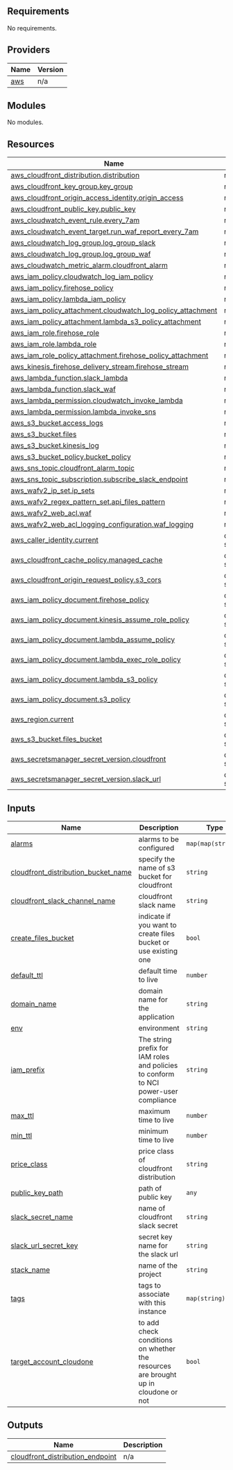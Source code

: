 <!-- BEGIN_TF_DOCS -->
## Requirements

No requirements.

## Providers

| Name | Version |
|------|---------|
| <a name="provider_aws"></a> [aws](#provider\_aws) | n/a |

## Modules

No modules.

## Resources

| Name | Type |
|------|------|
| [aws_cloudfront_distribution.distribution](https://registry.terraform.io/providers/hashicorp/aws/latest/docs/resources/cloudfront_distribution) | resource |
| [aws_cloudfront_key_group.key_group](https://registry.terraform.io/providers/hashicorp/aws/latest/docs/resources/cloudfront_key_group) | resource |
| [aws_cloudfront_origin_access_identity.origin_access](https://registry.terraform.io/providers/hashicorp/aws/latest/docs/resources/cloudfront_origin_access_identity) | resource |
| [aws_cloudfront_public_key.public_key](https://registry.terraform.io/providers/hashicorp/aws/latest/docs/resources/cloudfront_public_key) | resource |
| [aws_cloudwatch_event_rule.every_7am](https://registry.terraform.io/providers/hashicorp/aws/latest/docs/resources/cloudwatch_event_rule) | resource |
| [aws_cloudwatch_event_target.run_waf_report_every_7am](https://registry.terraform.io/providers/hashicorp/aws/latest/docs/resources/cloudwatch_event_target) | resource |
| [aws_cloudwatch_log_group.log_group_slack](https://registry.terraform.io/providers/hashicorp/aws/latest/docs/resources/cloudwatch_log_group) | resource |
| [aws_cloudwatch_log_group.log_group_waf](https://registry.terraform.io/providers/hashicorp/aws/latest/docs/resources/cloudwatch_log_group) | resource |
| [aws_cloudwatch_metric_alarm.cloudfront_alarm](https://registry.terraform.io/providers/hashicorp/aws/latest/docs/resources/cloudwatch_metric_alarm) | resource |
| [aws_iam_policy.cloudwatch_log_iam_policy](https://registry.terraform.io/providers/hashicorp/aws/latest/docs/resources/iam_policy) | resource |
| [aws_iam_policy.firehose_policy](https://registry.terraform.io/providers/hashicorp/aws/latest/docs/resources/iam_policy) | resource |
| [aws_iam_policy.lambda_iam_policy](https://registry.terraform.io/providers/hashicorp/aws/latest/docs/resources/iam_policy) | resource |
| [aws_iam_policy_attachment.cloudwatch_log_policy_attachment](https://registry.terraform.io/providers/hashicorp/aws/latest/docs/resources/iam_policy_attachment) | resource |
| [aws_iam_policy_attachment.lambda_s3_policy_attachment](https://registry.terraform.io/providers/hashicorp/aws/latest/docs/resources/iam_policy_attachment) | resource |
| [aws_iam_role.firehose_role](https://registry.terraform.io/providers/hashicorp/aws/latest/docs/resources/iam_role) | resource |
| [aws_iam_role.lambda_role](https://registry.terraform.io/providers/hashicorp/aws/latest/docs/resources/iam_role) | resource |
| [aws_iam_role_policy_attachment.firehose_policy_attachment](https://registry.terraform.io/providers/hashicorp/aws/latest/docs/resources/iam_role_policy_attachment) | resource |
| [aws_kinesis_firehose_delivery_stream.firehose_stream](https://registry.terraform.io/providers/hashicorp/aws/latest/docs/resources/kinesis_firehose_delivery_stream) | resource |
| [aws_lambda_function.slack_lambda](https://registry.terraform.io/providers/hashicorp/aws/latest/docs/resources/lambda_function) | resource |
| [aws_lambda_function.slack_waf](https://registry.terraform.io/providers/hashicorp/aws/latest/docs/resources/lambda_function) | resource |
| [aws_lambda_permission.cloudwatch_invoke_lambda](https://registry.terraform.io/providers/hashicorp/aws/latest/docs/resources/lambda_permission) | resource |
| [aws_lambda_permission.lambda_invoke_sns](https://registry.terraform.io/providers/hashicorp/aws/latest/docs/resources/lambda_permission) | resource |
| [aws_s3_bucket.access_logs](https://registry.terraform.io/providers/hashicorp/aws/latest/docs/resources/s3_bucket) | resource |
| [aws_s3_bucket.files](https://registry.terraform.io/providers/hashicorp/aws/latest/docs/resources/s3_bucket) | resource |
| [aws_s3_bucket.kinesis_log](https://registry.terraform.io/providers/hashicorp/aws/latest/docs/resources/s3_bucket) | resource |
| [aws_s3_bucket_policy.bucket_policy](https://registry.terraform.io/providers/hashicorp/aws/latest/docs/resources/s3_bucket_policy) | resource |
| [aws_sns_topic.cloudfront_alarm_topic](https://registry.terraform.io/providers/hashicorp/aws/latest/docs/resources/sns_topic) | resource |
| [aws_sns_topic_subscription.subscribe_slack_endpoint](https://registry.terraform.io/providers/hashicorp/aws/latest/docs/resources/sns_topic_subscription) | resource |
| [aws_wafv2_ip_set.ip_sets](https://registry.terraform.io/providers/hashicorp/aws/latest/docs/resources/wafv2_ip_set) | resource |
| [aws_wafv2_regex_pattern_set.api_files_pattern](https://registry.terraform.io/providers/hashicorp/aws/latest/docs/resources/wafv2_regex_pattern_set) | resource |
| [aws_wafv2_web_acl.waf](https://registry.terraform.io/providers/hashicorp/aws/latest/docs/resources/wafv2_web_acl) | resource |
| [aws_wafv2_web_acl_logging_configuration.waf_logging](https://registry.terraform.io/providers/hashicorp/aws/latest/docs/resources/wafv2_web_acl_logging_configuration) | resource |
| [aws_caller_identity.current](https://registry.terraform.io/providers/hashicorp/aws/latest/docs/data-sources/caller_identity) | data source |
| [aws_cloudfront_cache_policy.managed_cache](https://registry.terraform.io/providers/hashicorp/aws/latest/docs/data-sources/cloudfront_cache_policy) | data source |
| [aws_cloudfront_origin_request_policy.s3_cors](https://registry.terraform.io/providers/hashicorp/aws/latest/docs/data-sources/cloudfront_origin_request_policy) | data source |
| [aws_iam_policy_document.firehose_policy](https://registry.terraform.io/providers/hashicorp/aws/latest/docs/data-sources/iam_policy_document) | data source |
| [aws_iam_policy_document.kinesis_assume_role_policy](https://registry.terraform.io/providers/hashicorp/aws/latest/docs/data-sources/iam_policy_document) | data source |
| [aws_iam_policy_document.lambda_assume_policy](https://registry.terraform.io/providers/hashicorp/aws/latest/docs/data-sources/iam_policy_document) | data source |
| [aws_iam_policy_document.lambda_exec_role_policy](https://registry.terraform.io/providers/hashicorp/aws/latest/docs/data-sources/iam_policy_document) | data source |
| [aws_iam_policy_document.lambda_s3_policy](https://registry.terraform.io/providers/hashicorp/aws/latest/docs/data-sources/iam_policy_document) | data source |
| [aws_iam_policy_document.s3_policy](https://registry.terraform.io/providers/hashicorp/aws/latest/docs/data-sources/iam_policy_document) | data source |
| [aws_region.current](https://registry.terraform.io/providers/hashicorp/aws/latest/docs/data-sources/region) | data source |
| [aws_s3_bucket.files_bucket](https://registry.terraform.io/providers/hashicorp/aws/latest/docs/data-sources/s3_bucket) | data source |
| [aws_secretsmanager_secret_version.cloudfront](https://registry.terraform.io/providers/hashicorp/aws/latest/docs/data-sources/secretsmanager_secret_version) | data source |
| [aws_secretsmanager_secret_version.slack_url](https://registry.terraform.io/providers/hashicorp/aws/latest/docs/data-sources/secretsmanager_secret_version) | data source |

## Inputs

| Name | Description | Type | Default | Required |
|------|-------------|------|---------|:--------:|
| <a name="input_alarms"></a> [alarms](#input\_alarms) | alarms to be configured | `map(map(string))` | n/a | yes |
| <a name="input_cloudfront_distribution_bucket_name"></a> [cloudfront\_distribution\_bucket\_name](#input\_cloudfront\_distribution\_bucket\_name) | specify the name of s3 bucket for cloudfront | `string` | n/a | yes |
| <a name="input_cloudfront_slack_channel_name"></a> [cloudfront\_slack\_channel\_name](#input\_cloudfront\_slack\_channel\_name) | cloudfront slack name | `string` | n/a | yes |
| <a name="input_create_files_bucket"></a> [create\_files\_bucket](#input\_create\_files\_bucket) | indicate if you want to create files bucket or use existing one | `bool` | `false` | no |
| <a name="input_default_ttl"></a> [default\_ttl](#input\_default\_ttl) | default time to live | `number` | `3600` | no |
| <a name="input_domain_name"></a> [domain\_name](#input\_domain\_name) | domain name for the application | `string` | n/a | yes |
| <a name="input_env"></a> [env](#input\_env) | environment | `string` | n/a | yes |
| <a name="input_iam_prefix"></a> [iam\_prefix](#input\_iam\_prefix) | The string prefix for IAM roles and policies to conform to NCI power-user compliance | `string` | `"power-user"` | no |
| <a name="input_max_ttl"></a> [max\_ttl](#input\_max\_ttl) | maximum time to live | `number` | `86400` | no |
| <a name="input_min_ttl"></a> [min\_ttl](#input\_min\_ttl) | minimum time to live | `number` | `0` | no |
| <a name="input_price_class"></a> [price\_class](#input\_price\_class) | price class of cloudfront distribution | `string` | `"PriceClass_100"` | no |
| <a name="input_public_key_path"></a> [public\_key\_path](#input\_public\_key\_path) | path of public key | `any` | `null` | no |
| <a name="input_slack_secret_name"></a> [slack\_secret\_name](#input\_slack\_secret\_name) | name of cloudfront slack secret | `string` | n/a | yes |
| <a name="input_slack_url_secret_key"></a> [slack\_url\_secret\_key](#input\_slack\_url\_secret\_key) | secret key name for the slack url | `string` | `"cloud-front-slack-url"` | no |
| <a name="input_stack_name"></a> [stack\_name](#input\_stack\_name) | name of the project | `string` | n/a | yes |
| <a name="input_tags"></a> [tags](#input\_tags) | tags to associate with this instance | `map(string)` | n/a | yes |
| <a name="input_target_account_cloudone"></a> [target\_account\_cloudone](#input\_target\_account\_cloudone) | to add check conditions on whether the resources are brought up in cloudone or not | `bool` | `false` | no |

## Outputs

| Name | Description |
|------|-------------|
| <a name="output_cloudfront_distribution_endpoint"></a> [cloudfront\_distribution\_endpoint](#output\_cloudfront\_distribution\_endpoint) | n/a |
<!-- END_TF_DOCS -->